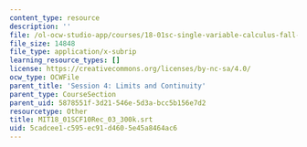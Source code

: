 ```yaml
---
content_type: resource
description: ''
file: /ol-ocw-studio-app/courses/18-01sc-single-variable-calculus-fall-2010/5cadcee1c595ec91d4605e45a8464ac6_MIT18_01SCF10Rec_03_300k.srt
file_size: 14848
file_type: application/x-subrip
learning_resource_types: []
license: https://creativecommons.org/licenses/by-nc-sa/4.0/
ocw_type: OCWFile
parent_title: 'Session 4: Limits and Continuity'
parent_type: CourseSection
parent_uid: 5878551f-3d21-546e-5d3a-bcc5b156e7d2
resourcetype: Other
title: MIT18_01SCF10Rec_03_300k.srt
uid: 5cadcee1-c595-ec91-d460-5e45a8464ac6
---
```

